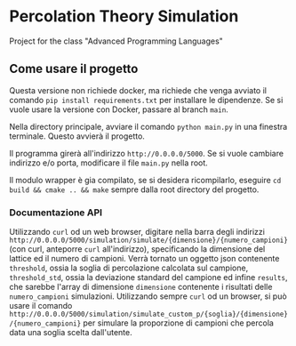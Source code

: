 # Percolation Theory Simulation
Project for the class "Advanced Programming Languages"

## Come usare il progetto
Questa versione non richiede docker, ma richiede che venga avviato il comando `pip install requirements.txt` per installare le dipendenze. Se si vuole usare la versione con Docker, passare al branch `main`.

Nella directory principale, avviare il comando `python main.py` in una finestra terminale. Questo avvierà il progetto. 

Il programma girerà all'indirizzo `http://0.0.0.0/5000`. Se si vuole cambiare indirizzo e/o porta, modificare il file `main.py` nella root.

Il modulo wrapper è gia compilato, se si desidera ricompilarlo, eseguire `cd build && cmake .. && make` sempre dalla root directory del progetto.

### Documentazione API
Utilizzando `curl` od un web browser, digitare nella barra degli indirizzi `http://0.0.0.0/5000/simulation/simulate/{dimensione}/{numero_campioni}` (con curl, anteporre `curl` all'indirizzo), specificando la dimensione del lattice ed il numero di campioni. Verrà tornato un oggetto json contenente `threshold`, ossia la soglia di percolazione calcolata sul campione, `threshold_std`, ossia la deviazione standard del campione ed infine `results`, che sarebbe l'array di dimensione `dimensione` contenente i risultati delle `numero_campioni` simulazioni.
Utilizzando sempre `curl` od un browser, si può usare il comando `http://0.0.0.0/5000/simulation/simulate_custom_p/{soglia}/{dimensione}/{numero_campioni}` per simulare la proporzione di campioni che percola data una soglia scelta dall'utente.
